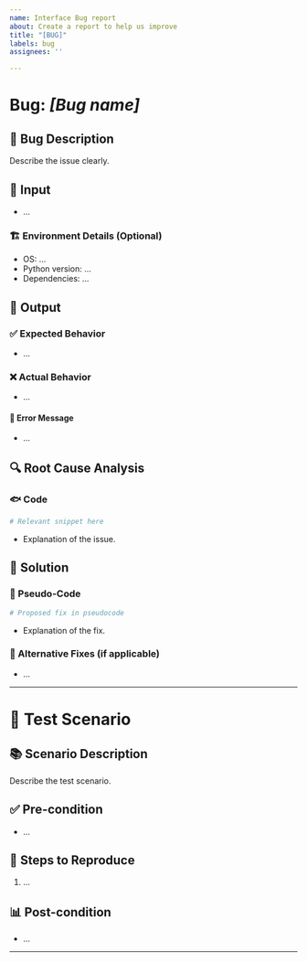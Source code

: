 ```yaml
---
name: Interface Bug report
about: Create a report to help us improve
title: "[BUG]"
labels: bug
assignees: ''

---
```


# Bug: *[Bug name]*    
## 🐛 Bug Description  
Describe the issue clearly.  

## 🔎 Input  
- ...  

### 🏗️ Environment Details (Optional)  
- OS: ...  
- Python version: ...  
- Dependencies: ...  

## 🎯 Output  
### ✅ Expected Behavior  
- ...  

### ❌ Actual Behavior  
- ...  

#### 🚩 Error Message  
- ...  

## 🔍 Root Cause Analysis  
### 🐟 Code  
```python
# Relevant snippet here
```
- Explanation of the issue.  

## 🫠 Solution  
### 📝 Pseudo-Code  
```python
# Proposed fix in pseudocode
```
- Explanation of the fix.  

### 🔄 Alternative Fixes (if applicable)  
- ...  

---  
# 🧩 Test Scenario  
## 📚 Scenario Description  
Describe the test scenario.  

## ✅ Pre-condition  
- ...  

## 🔄 Steps to Reproduce  
1. ...  

## 📊 Post-condition  
- ...  
---

